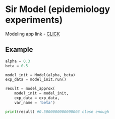 # Sir Model (epidemiology experiments)
Modeling app link - [CLICK](https://rawgit.com/ichko/SirModel/master/src/model/index.html)

## Example
```python
alpha = 0.3
beta = 0.5

model_init = Model(alpha, beta)
exp_data = model_init.run()

result = model_approx(
    model_init = model_init,
    exp_data = exp_data,
    var_name = 'beta')

print(result) #0.5000000000000003 close enough
```
